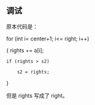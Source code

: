 ## 调试

原本代码是：

for (int i= center+1; i<= right; i++)

{
	rights += a[i];

	if (rights > s2)

		s2 = rights;

}

但是 rights 写成了 right。
